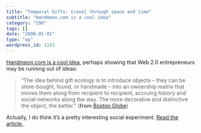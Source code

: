 ```yaml
---
title: "Temporal Gifts: travel through space and time"
subtitle: "Handmeon.com is a cool idea"
category: "298"
tags: []
date: "2008-01-01"
type: "wp"
wordpress_id: 1143
---
```

[Handmeon.com is a cool idea](/wp-admin/The%20idea%20behind%20gift%20ecology%20is%20to%20introduce%20objects%20-%20they%20can%20be%20store-bought,%20found,%20or%20handmade%20-%20into%20an%20ownership%20matrix%20that%20moves%20them%20along%20from%20recipient%20to%20recipient,%20accruing%20history%20and%20social%20networks%20along%20the%20way.%20The%20more%20decorative%20and%20distinctive%20the%20object,%20the%20better.), perhaps showing that Web 2.0 entrepreneurs may be running out of ideas:
> “The idea behind gift ecology is to introduce objects – they can be store-bought, found, or handmade – into an ownership matrix that moves them along from recipient to recipient, accruing history and social networks along the way. The more decorative and distinctive the object, the better.” (**from** [Boston Globe](http://www.boston.com/lifestyle/articles/2007/12/26/giving_gifts_that_take_on_a_life_of_their_own/))

Actually, I do think it’s a pretty interesting social experiment. [Read the article.](http://www.boston.com/lifestyle/articles/2007/12/26/giving_gifts_that_take_on_a_life_of_their_own/)